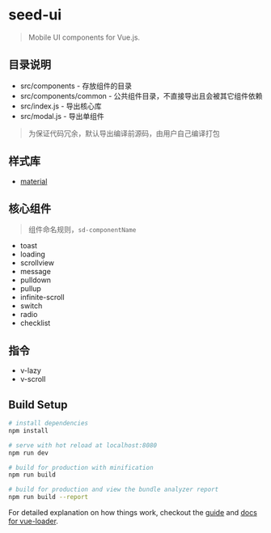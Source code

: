 # seed-ui

> Mobile UI components for Vue.js.

## 目录说明

* src/components - 存放组件的目录
* src/components/common - 公共组件目录，不直接导出且会被其它组件依赖
* src/index.js - 导出核心库
* src/modal.js - 导出单组件

> 为保证代码冗余，默认导出编译前源码，由用户自己编译打包

## 样式库

* [material](http://www.materialdoc.com/)

## 核心组件

> 组件命名规则，`sd-componentName`

* toast
* loading
* scrollview
* message
* pulldown
* pullup
* infinite-scroll
* switch
* radio
* checklist

## 指令

* v-lazy
* v-scroll

## Build Setup

``` bash
# install dependencies
npm install

# serve with hot reload at localhost:8080
npm run dev

# build for production with minification
npm run build

# build for production and view the bundle analyzer report
npm run build --report
```

For detailed explanation on how things work, checkout the [guide](http://vuejs-templates.github.io/webpack/) and [docs for vue-loader](http://vuejs.github.io/vue-loader).
